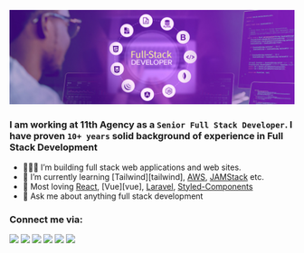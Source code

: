 ![bg][profile_banner]

### I am working at 11th Agency as a `Senior Full Stack Developer`. I have proven `10+ years` solid background of experience in Full Stack Development

-   👨🏼‍💻 I’m building full stack web applications and web sites.
-   🌱 I’m currently learning [Tailwind][tailwind], [AWS][aws], [JAMStack][jamstack] etc.
-   💜 Most loving [React][react], [Vue][vue], [Laravel][laravel], [Styled-Components][styled_components]
-   💬 Ask me about anything full stack development

### Connect me via:

[![](https://img.shields.io/badge/LinkedIn-AnisMomin-2873b0?style=for-the-badge&logo=linkedin&logoColor=2873b0)](https://www.linkedin.com/in/anis-momin/)
[![](https://img.shields.io/badge/Gmail-AnisMomin.dev@gmail.com-D54B3D?style=for-the-badge&logo=gmail&logoColor=D54B3D)](mailto:anismomin.dev@gmail.com)
[![](https://img.shields.io/badge/Twitter-AnisMomin-3CA2F2?style=for-the-badge&logo=twitter&logoColor=3CA2F2)](https://twitter.com/anis_momin)
[![](https://img.shields.io/badge/Github-anismomin-lightgrey?style=for-the-badge&logo=github)](https://github.com/anismomin)
[![](https://img.shields.io/badge/Facebook-AnisMomin-006EE7?style=for-the-badge&logo=facebook&logoColor=006EE7)](https://www.facebook.com/anis.momin)
[![](https://img.shields.io/badge/Skype-anisshamsuddin-00AFF0?style=for-the-badge&logo=Skype&logoColor=00AFF0)]()

[profile_banner]: https://raw.githubusercontent.com/anismomin/anismomin/master/fullstack.jpg
[company]: https://11thagency.com
[laravel]: https://laravel.com
[aws]: https://aws.amazon.com
[react]: https://reactjs.org
[vuejs]: https://vuejs.org
[styled_components]: https://styled-components.com
[jamstack]: https://jamstack.org
